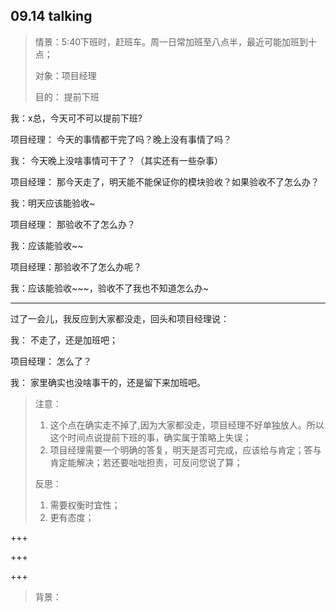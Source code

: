 ## 09.14  talking

> 情景：5:40下班时，赶班车。周一日常加班至八点半，最近可能加班到十点；
>
> 对象：项目经理
>
> 目的： 提前下班

我：x总，今天可不可以提前下班?

项目经理： 今天的事情都干完了吗？晚上没有事情了吗？

我： 今天晚上没啥事情可干了？（其实还有一些杂事）

项目经理： 那今天走了，明天能不能保证你的模块验收？如果验收不了怎么办？

我：明天应该能验收~

项目经理： 那验收不了怎么办？

我：应该能验收~~

项目经理：那验收不了怎么办呢？

我：应该能验收~~~，验收不了我也不知道怎么办~

----

过了一会儿，我反应到大家都没走，回头和项目经理说：

我： 不走了，还是加班吧；

项目经理： 怎么了？

我： 家里确实也没啥事干的，还是留下来加班吧。

> 注意：
>
> 1. 这个点在确实走不掉了,因为大家都没走，项目经理不好单独放人。所以这个时间点说提前下班的事，确实属于策略上失误；
> 2. 项目经理需要一个明确的答复，明天是否可完成，应该给与肯定；答与肯定能解决；若还要咄咄担责，可反问您说了算；
>
> 反思：
>
> 1. 需要权衡时宜性；
> 2. 更有态度；

+++

+++

+++

> 背景：